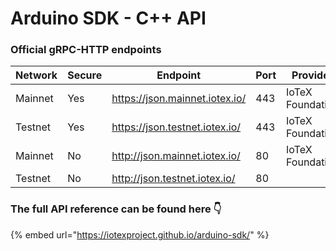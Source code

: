 # Arduino SDK - C++ API

### Official gRPC-HTTP endpoints

<table><thead><tr><th>Network</th><th>Secure</th><th>Endpoint</th><th>Port</th><th data-hidden>Provider</th></tr></thead><tbody><tr><td>Mainnet</td><td>Yes</td><td><a href="https://json.mainnet.iotex.io/"> https://json.mainnet.iotex.io/</a></td><td>443</td><td>IoTeX Foundation</td></tr><tr><td>Testnet</td><td>Yes</td><td><a href="https://json.testnet.iotex.io/">https://json.testnet.iotex.io/</a></td><td>443</td><td>IoTeX Foundation</td></tr><tr><td>Mainnet</td><td>No</td><td><a href="https://json.mainnet.iotex.io/">http://json.mainnet.iotex.io/</a></td><td>80</td><td>IoTeX Foundation</td></tr><tr><td>Testnet</td><td>No</td><td><a href="https://json.mainnet.iotex.io/">http://json.testnet.iotex.io/</a></td><td>80</td><td></td></tr></tbody></table>

### The full API reference can be found here 👇

{% embed url="https://iotexproject.github.io/arduino-sdk/" %}
